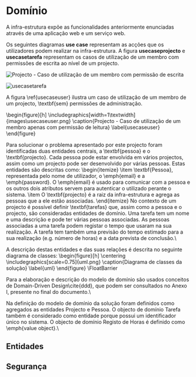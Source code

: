 Domínio
= 

A infra-estrutura expõe as funcionalidades anteriormente enunciadas através de uma aplicação web e um serviço web.

Os seguintes diagramas **use case** representam as acções que os utilizadores podem realizar na infra-estrutura. A figura **usecaseprojecto** e **usecasetarefa** representam os casos de utilização de um membro com permissões de escrita ao nível de um projecto.

<!---
\begin{figure}[!h]
\includegraphics[width=0.8\textwidth]{images\usecaseprojecto.png}
\caption{Projecto - Caso de utilização de um membro com permissão de escrita}
\label{usecaseprojecto}
-->

![Projecto - Caso de utilização de um membro com permissão de escrita](https://www.dropbox.com/s/74grwphgl5m8me7/usecaseprojecto.png)<!--- usecaseprojecto -->

<!---
\includegraphics[width=0.8\textwidth]{images\usecasetarefa.png}
\caption{Tarefa - Caso de utilização de um membro com permissão de escrita}
\label{usecasetarefa}
\end{figure}
-->
![usecasetarefa]( https://www.dropbox.com/s/1se8rhskj43zt73/usecasetarefa.png)

A figura \ref{usecaseuser} ilustra um caso de utilização de um membro de um projecto,
\textbf{sem} permissões de administração.

\begin{figure}[h]
\includegraphics[width=1\textwidth]{images\usecaseuser.png}
\caption{Projecto - Caso de utilização de um membro apenas com permissão de leitura}
\label{usecaseuser}
\end{figure}

Para solucionar o problema apresentado por este projecto foram identificadas duas entidades centrais, a \textbf{pessoa} e o \textbf{projecto}. Cada pessoa pode estar envolvida em vários projectos, assim como um projecto pode ser desenvolvido por várias pessoas. Estas entidades são descritas como:
\begin{itemize}
\item
\textbf{Pessoa}, representada pelo nome de utilizador, o \emph{email} e a \emph{password}. O \emph{email} é usado para comunicar com a pessoa e os outros dois atributos servem para autenticar o utilizado perante o sistema.
\item
O \textbf{projecto} é a raiz da infra-estrutura e agrega as pessoas que a ele estão associadas.
\end{itemize}
No contexto de um projecto é possível definir \textbf{tarefas} que, assim como a pessoa e o projecto, são consideradas entidades de domínio. Uma tarefa tem um nome e uma descrição e pode ter várias pessoas associadas. As pessoas associadas a uma tarefa podem registar o tempo que usaram na sua realização. A tarefa tem também uma previsão do tempo estimado para a sua realização (e.g. número de horas) e a data prevista de conclusão.\\

A descrição destas entidades e das suas relações é descrita no seguinte diagrama de classes:
\begin{figure}[h]
\centering
\includegraphics[scale=0.75]{uml.png}
\caption{Diagrama de classes da solução}
\label{uml}
\end{figure}
\FloatBarrier

Para a elaboração e descrição do modelo de domínio são usados conceitos de Domain-Driven Design\cite{ddd}, que podem ser consultados no Anexo I, presente no final do documento.\\

Na definição do modelo de domínio da solução foram definidos como agregados as entidades Projecto e Pessoa. O objecto de domínio Tarefa também é considerado como entidade porque possui um identificador único no sistema. O objecto de domínio Registo de Horas é definido como \emph{value object}.\\




Entidades
-

Segurança
-

